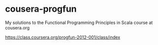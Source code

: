 cousera-progfun
===============

My solutions to the Functional Programming Principles in Scala course at cousera.org

https://class.coursera.org/progfun-2012-001/class/index